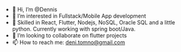 - 👋 Hi, I’m @Dennis
- 👀 I’m interested in Fullstack/Mobile App development
- 🌱 Skilled in React, Flutter, Nodejs, NoSQL, Oracle SQL and a little python. Currently working with spring boot/Java.
- 💞️ I’m looking to collaborate on flutter projects
- 📫 How to reach me: deni.tomno@gmail.com
